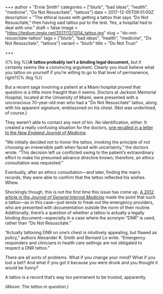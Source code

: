 +++
author = "Ernie Smith"
categories = ["blurb", "bad ideas", "health", "medicine", "Do Not Resuscitate", "tattoos"]
date = 2017-12-05T09:51:00Z
description = "The ethical issues with getting a tattoo that says “Do Not Resuscitate,” then having said tattoo put to the test. Yes, a hospital had to deal with one."
draft = false
image = "https://tedium.imgix.net/2017/12/1204_tattoo.jpg"
slug = "do-not-resuscitate-tattoo"
tags = ["blurb", "bad ideas", "health", "medicine", "Do Not Resuscitate", "tattoos"]
variant = "blurb"
title = "Do Not Trust"

+++

{{% big %}}**A tattoo probably isn’t a binding legal document,** but it certainly seems like a convincing argument. Clearly you must believe what you tattoo on yourself if you’re willing to go to that level of permanence, right?{{% /big %}}

But a recent saga involving a patient at a Miami hospital proved that question is a little more fraught than it seems. Doctors at Jackson Memorial Hospital, located at the University of Miami, were presented with a unconscious 70-year-old man who had a “Do Not Resuscitate” tattoo, along with his apparent signature, emblazoned on his chest. (Not was underlined, of course.)

They weren’t able to contact any next of kin. No identification, either. It created a really confusing situation for the doctors, [one recalled in a letter to the *New England Journal of Medicine*](http://www.nejm.org/doi/full/10.1056/NEJMc1713344#t=article).

“We initially decided not to honor the tattoo, invoking the principle of not choosing an irreversible path when faced with uncertainty,” the doctors wrote. “This decision left us conflicted owing to the patient’s extraordinary effort to make his presumed advance directive known; therefore, an ethics consultation was requested.”

Eventually, after an ethics consultation—and later, finding the man’s records, they were able to confirm that the tattoo reflected his wishes. Whew.

Shockingly though, this is not the first time this issue has come up. [A 2012 article in the *Journal of General Internal Medicine*](https://www.ncbi.nlm.nih.gov/pmc/articles/PMC3445688/) made the point that such a tattoo—as in this case—just tends to freak out the emergency providers, who are presented with documentation outside the norm of their routine. Additionally, there’s a question of whether a tattoo is actually a legally binding document—especially in a case where the acronym “DNR” is used, rather than “Do Not Resuscitate.”

“Actually tattooing DNR on one’s chest is intuitively appealing, but flawed as policy,” authors Alexander K. Smith and Bernard Lo write. “Emergency responders and clinicians in health care settings are not obligated to respect a DNR tattoo.”

There are all sorts of problems. What if you change your mind? What if you lost a bet? And what if you got it because you were drunk and you thought it would be funny?

A tattoo is a record that’s way too permanent to be trusted, apparently.

*(Above: The tattoo in question.)*